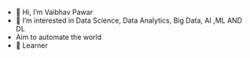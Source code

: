 - 👋 Hi, I’m Vaibhav Pawar
- 👀 I’m interested in Data Science, Data Analytics, Big Data, AI ,ML AND DL
-  Aim to automate the world 
- 👀 Learner


<!---
vp-1234ms/vp-1234ms is a ✨ special ✨ repository because its `README.md` (this file) appears on your GitHub profile.
You can click the Preview link to take a look at your changes.
--->
